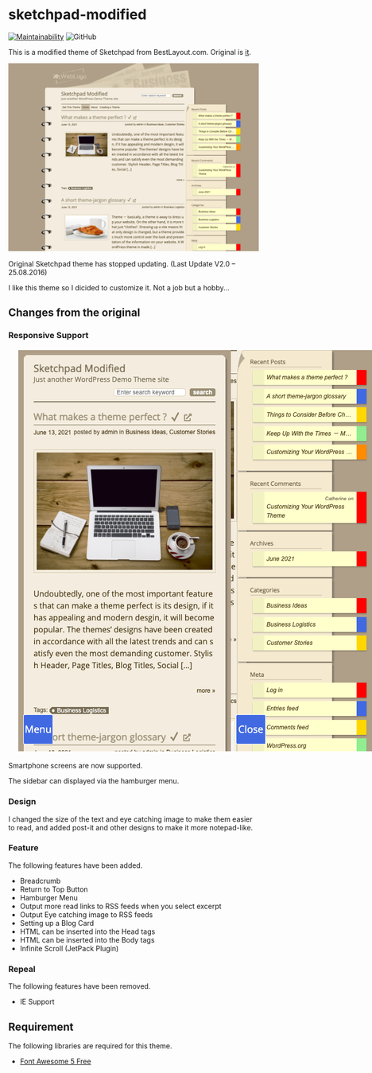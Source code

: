 # sketchpad-modified

[![Maintainability](https://api.codeclimate.com/v1/badges/69c47e077dda30f4bfe8/maintainability)](https://codeclimate.com/github/Angelmaneuver/sketchpad-modified/maintainability) ![GitHub](https://img.shields.io/github/license/angelmaneuver/sketchpad-modified)

This is a modified theme of Sketchpad from BestLayout.com. Original is [it](https://bestweblayout.com/products/sketchpad/).

![Screen Shot](screenshot.png)

Original Sketchpad theme has stopped updating. (Last Update V2.0 – 25.08.2016)

I like this theme so I dicided to customize it. Not a job but a hobby...

## Changes from the original
### Responsive Support

<div style="display:flex;justify-content:space-between;align-items:flex-start;margin:20px;">
<img src="images/readme/screenshot02.png">
<img src="images/readme/screenshot03.png">
</div>

Smartphone screens are now supported.

The sidebar can displayed via the hamburger menu.

### Design

I changed the size of the text and eye catching image to make them easier to read, and added post-it and other designs to make it more notepad-like.

### Feature

The following features have been added.

 - Breadcrumb
 - Return to Top Button
 - Hamburger Menu
 - Output more read links to RSS feeds when you select excerpt
 - Output Eye catching image to RSS feeds
 - Setting up a Blog Card
 - HTML can be inserted into the Head tags
 - HTML can be inserted into the Body tags
 - Infinite Scroll (JetPack Plugin)

### Repeal

The following features have been removed.

 - IE Support

## Requirement

The following libraries are required for this theme.

 - [Font Awesome 5 Free](https://fontawesome.com/)
